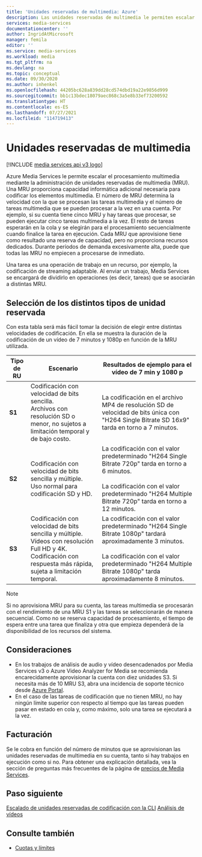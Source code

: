 ```yaml
---
title: 'Unidades reservadas de multimedia: Azure'
description: Las unidades reservadas de multimedia le permiten escalar el proceso multimedia y determinar la velocidad de las tareas de procesamiento multimedia.
services: media-services
documentationcenter: ''
author: IngridAtMicrosoft
manager: femila
editor: ''
ms.service: media-services
ms.workload: media
ms.tgt_pltfrm: na
ms.devlang: na
ms.topic: conceptual
ms.date: 09/30/2020
ms.author: inhenkel
ms.openlocfilehash: 44205bc628a839dd28cd574dbd19a22e9856d999
ms.sourcegitcommit: bb1c13bdec18079aec868c3a5e8b33ef73200592
ms.translationtype: HT
ms.contentlocale: es-ES
ms.lasthandoff: 07/27/2021
ms.locfileid: "114719413"
---
```

# <a name="media-reserved-units"></a>Unidades reservadas de multimedia

[!INCLUDE [media services api v3 logo](./includes/v3-hr.md)]

Azure Media Services le permite escalar el procesamiento multimedia mediante la administración de unidades reservadas de multimedia (MRU). Una MRU proporciona capacidad informática adicional necesaria para codificar los elementos multimedia. El número de MRU determina la velocidad con la que se procesan las tareas multimedia y el número de tareas multimedia que se pueden procesar a la vez en una cuenta. Por ejemplo, si su cuenta tiene cinco MRU y hay tareas que procesar, se pueden ejecutar cinco tareas multimedia a la vez. El resto de tareas esperarán en la cola y se elegirán para el procesamiento secuencialmente cuando finalice la tarea en ejecución. Cada MRU que aprovisione tiene como resultado una reserva de capacidad, pero no proporciona recursos dedicados. Durante períodos de demanda excesivamente alta, puede que todas las MRU no empiecen a procesarse de inmediato.

Una tarea es una operación de trabajo en un recurso, por ejemplo, la codificación de streaming adaptable. Al enviar un trabajo, Media Services se encargará de dividirlo en operaciones (es decir, tareas) que se asociarán a distintas MRU.

## <a name="choosing-between-different-reserved-unit-types"></a>Selección de los distintos tipos de unidad reservada

Con esta tabla será más fácil tomar la decisión de elegir entre distintas velocidades de codificación.  En ella se muestra la duración de la codificación de un vídeo de 7 minutos y 1080p en función de la MRU utilizada.

|Tipo de RU|Escenario|Resultados de ejemplo para el vídeo de 7 min y 1080 p |
|---|---|---|
| **S1**|Codificación con velocidad de bits sencilla. <br/>Archivos con resolución SD o menor, no sujetos a limitación temporal y de bajo costo.|La codificación en el archivo MP4 de resolución SD de velocidad de bits única con "H264 Single Bitrate SD 16x9" tarda en torno a 7 minutos.|
| **S2**|Codificación con velocidad de bits sencilla y múltiple.<br/>Uso normal para codificación SD y HD.|La codificación con el valor predeterminado "H264 Single Bitrate 720p" tarda en torno a 6 minutos.<br/><br/>La codificación con el valor predeterminado "H264 Multiple Bitrate 720p" tarda en torno a 12 minutos.|
| **S3**|Codificación con velocidad de bits sencilla y múltiple.<br/>Vídeos con resolución Full HD y 4K. Codificación con respuesta más rápida, sujeta a limitación temporal.|La codificación con el valor predeterminado "H264 Single Bitrate 1080p" tardará aproximadamente 3 minutos.<br/><br/>La codificación con el valor predeterminado "H264 Multiple Bitrate 1080p" tarda aproximadamente 8 minutos.|

> [!NOTE]
> Si no aprovisiona MRU para su cuenta, las tareas multimedia se procesarán con el rendimiento de una MRU S1 y las tareas se seleccionarán de manera secuencial. Como no se reserva capacidad de procesamiento, el tiempo de espera entre una tarea que finaliza y otra que empieza dependerá de la disponibilidad de los recursos del sistema.

## <a name="considerations"></a>Consideraciones

* En los trabajos de análisis de audio y vídeo desencadenados por Media Services v3 o Azure Video Analyzer for Media se recomienda encarecidamente aprovisionar la cuenta con diez unidades S3. Si necesita más de 10 MRU S3, abra una incidencia de soporte técnico desde [Azure Portal](https://portal.azure.com/).
* En el caso de las tareas de codificación que no tienen MRU, no hay ningún límite superior con respecto al tiempo que las tareas pueden pasar en estado en cola y, como máximo, solo una tarea se ejecutará a la vez.

## <a name="billing"></a>Facturación

Se le cobra en función del número de minutos que se aprovisionan las unidades reservadas de multimedia en su cuenta, tanto si hay trabajos en ejecución como si no. Para obtener una explicación detallada, vea la sección de preguntas más frecuentes de la página de [precios de Media Services](https://azure.microsoft.com/pricing/details/media-services/).

## <a name="next-step"></a>Paso siguiente
[Escalado de unidades reservadas de codificación con la CLI](media-reserved-units-cli-how-to.md)
[Análisis de vídeos](analyze-videos-tutorial.md)

## <a name="see-also"></a>Consulte también

* [Cuotas y límites](limits-quotas-constraints-reference.md)
